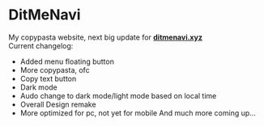 # DitMeNavi
My copypasta website, next big update for [**ditmenavi.xyz**](https://ditmenavi.xyz)<br>
Current changelog:
   - Added menu floating button
   - More copypasta, ofc
   - Copy text button
   - Dark mode
   - Audo change to dark mode/light mode based on local time
   - Overall Design remake
   - More optimized for pc, not yet for mobile
   And much more coming up...
